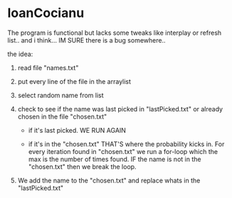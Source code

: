 # IoanCocianu

The program is functional but lacks some tweaks like interplay or refresh list.. and i think... IM SURE there is a bug somewhere..

the idea:
  1. read file "names.txt"
	
  2. put every line of the file in the arraylist
	
  3. select random name from list
	
  4. check to see if the name was last picked in "lastPicked.txt" or already chosen in the file "chosen.txt"
		
      - if it's last picked. WE RUN AGAIN
		
      - if it's in the "chosen.txt"  THAT'S where the probability kicks in. For every iteration found in "chosen.txt" we run a for-loop
	which the max is the number of times found. IF the name is not in the "chosen.txt" then we break the loop. 
		  
  5. We add the name to the "chosen.txt" and replace whats in the "lastPicked.txt"
